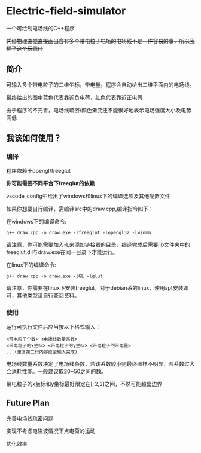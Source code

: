 # Electric-field-simulator
一个可绘制电场线的C++程序


~~凭借物理直觉直接画出含有多个带电粒子电场的电场线不是一件容易的事，所以我搓了这个玩意( )~~

## 简介
可输入多个带电粒子的二维坐标，带电量。程序会自动给出二维平面内的电场线。

最终给出的图中蓝色代表靠近负电荷，红色代表靠近正电荷

由于程序的不完善，电场线疏密/颜色渐变还不能很好地表示电场强度大小及电势高低

## 我该如何使用？

### 编译
程序依赖于opengl/freeglut

**你可能需要不同平台下freeglut的依赖**

vscode_config中给出了windows和linux下的编译选项及其他配置文件

如果你想要自行编译，需编译src中的draw.cpp,编译指令如下：

在windows下的编译命令:

``` g++ draw.cpp -o draw.exe -lfreeglut -lopengl32 -lwinmm ```

请注意，你可能需要加入-L来添加链接器的目录，编译完成后需要lib文件夹中的freeglut.dll与draw.exe在同一目录下才能运行。

在linux下的编译命令:

``` g++ draw.cpp -o draw.exe -lGL -lglut ```

请注意，你需要在linux下安装freeglut，对于debian系的linux，使用apt安装即可，其他类型请自行查阅资料。

### 使用

运行可执行文件后应当按以下格式输入：

```
<带电粒子个数> <电场线数量系数>
<带电粒子的x坐标> <带电粒子的y坐标> <带电粒子的带电量> 
...(重复第二行内容直至输入完成)
```
电场线数量系数决定了电场线条数，若该系数较小则最终图样不明显，若系数过大会消耗性能。一般建议取20~50之间的数。

带电粒子的x坐标和y坐标最好限定在[-2,2]之间，不然可能超出边界

## Future Plan

完善电场线疏密问题

实现不考虑电磁波情况下点电荷的运动

优化效率